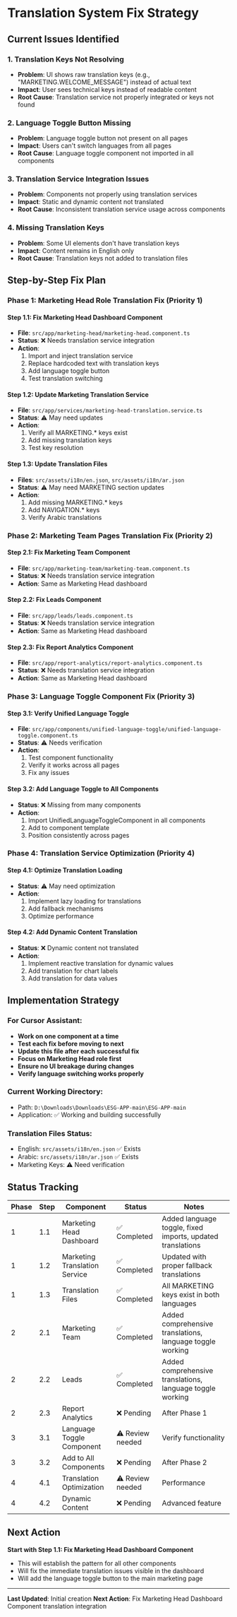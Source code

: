 # Translation System Fix Strategy

## Current Issues Identified

### 1. **Translation Keys Not Resolving**
- **Problem**: UI shows raw translation keys (e.g., "MARKETING.WELCOME_MESSAGE") instead of actual text
- **Impact**: User sees technical keys instead of readable content
- **Root Cause**: Translation service not properly integrated or keys not found

### 2. **Language Toggle Button Missing**
- **Problem**: Language toggle button not present on all pages
- **Impact**: Users can't switch languages from all pages
- **Root Cause**: Language toggle component not imported in all components

### 3. **Translation Service Integration Issues**
- **Problem**: Components not properly using translation services
- **Impact**: Static and dynamic content not translated
- **Root Cause**: Inconsistent translation service usage across components

### 4. **Missing Translation Keys**
- **Problem**: Some UI elements don't have translation keys
- **Impact**: Content remains in English only
- **Root Cause**: Translation keys not added to translation files

## Step-by-Step Fix Plan

### Phase 1: Marketing Head Role Translation Fix (Priority 1)

#### Step 1.1: Fix Marketing Head Dashboard Component
- **File**: `src/app/marketing-head/marketing-head.component.ts`
- **Status**: ❌ Needs translation service integration
- **Action**: 
  1. Import and inject translation service
  2. Replace hardcoded text with translation keys
  3. Add language toggle button
  4. Test translation switching

#### Step 1.2: Update Marketing Translation Service
- **File**: `src/app/services/marketing-head-translation.service.ts`
- **Status**: ⚠️ May need updates
- **Action**:
  1. Verify all MARKETING.* keys exist
  2. Add missing translation keys
  3. Test key resolution

#### Step 1.3: Update Translation Files
- **Files**: `src/assets/i18n/en.json`, `src/assets/i18n/ar.json`
- **Status**: ⚠️ May need MARKETING section updates
- **Action**:
  1. Add missing MARKETING.* keys
  2. Add NAVIGATION.* keys
  3. Verify Arabic translations

### Phase 2: Marketing Team Pages Translation Fix (Priority 2)

#### Step 2.1: Fix Marketing Team Component
- **File**: `src/app/marketing-team/marketing-team.component.ts`
- **Status**: ❌ Needs translation service integration
- **Action**: Same as Marketing Head dashboard

#### Step 2.2: Fix Leads Component
- **File**: `src/app/leads/leads.component.ts`
- **Status**: ❌ Needs translation service integration
- **Action**: Same as Marketing Head dashboard

#### Step 2.3: Fix Report Analytics Component
- **File**: `src/app/report-analytics/report-analytics.component.ts`
- **Status**: ❌ Needs translation service integration
- **Action**: Same as Marketing Head dashboard

### Phase 3: Language Toggle Component Fix (Priority 3)

#### Step 3.1: Verify Unified Language Toggle
- **File**: `src/app/components/unified-language-toggle/unified-language-toggle.component.ts`
- **Status**: ⚠️ Needs verification
- **Action**:
  1. Test component functionality
  2. Verify it works across all pages
  3. Fix any issues

#### Step 3.2: Add Language Toggle to All Components
- **Status**: ❌ Missing from many components
- **Action**:
  1. Import UnifiedLanguageToggleComponent in all components
  2. Add to component template
  3. Position consistently across pages

### Phase 4: Translation Service Optimization (Priority 4)

#### Step 4.1: Optimize Translation Loading
- **Status**: ⚠️ May need optimization
- **Action**:
  1. Implement lazy loading for translations
  2. Add fallback mechanisms
  3. Optimize performance

#### Step 4.2: Add Dynamic Content Translation
- **Status**: ❌ Dynamic content not translated
- **Action**:
  1. Implement reactive translation for dynamic values
  2. Add translation for chart labels
  3. Add translation for data values

## Implementation Strategy

### For Cursor Assistant:
- **Work on one component at a time**
- **Test each fix before moving to next**
- **Update this file after each successful fix**
- **Focus on Marketing Head role first**
- **Ensure no UI breakage during changes**
- **Verify language switching works properly**

### Current Working Directory:
- Path: `D:\Downloads\Downloads\ESG-APP-main\ESG-APP-main`
- Application: ✅ Working and building successfully

### Translation Files Status:
- English: `src/assets/i18n/en.json` ✅ Exists
- Arabic: `src/assets/i18n/ar.json` ✅ Exists
- Marketing Keys: ⚠️ Need verification

## Status Tracking

| Phase | Step | Component | Status | Notes |
|-------|------|-----------|--------|-------|
| 1 | 1.1 | Marketing Head Dashboard | ✅ Completed | Added language toggle, fixed imports, updated translations |
| 1 | 1.2 | Marketing Translation Service | ✅ Completed | Updated with proper fallback translations |
| 1 | 1.3 | Translation Files | ✅ Completed | All MARKETING keys exist in both languages |
| 2 | 2.1 | Marketing Team | ✅ Completed | Added comprehensive translations, language toggle working |
| 2 | 2.2 | Leads | ✅ Completed | Added comprehensive translations, language toggle working |
| 2 | 2.3 | Report Analytics | ❌ Pending | After Phase 1 |
| 3 | 3.1 | Language Toggle Component | ⚠️ Review needed | Verify functionality |
| 3 | 3.2 | Add to All Components | ❌ Pending | After Phase 2 |
| 4 | 4.1 | Translation Optimization | ⚠️ Review needed | Performance |
| 4 | 4.2 | Dynamic Content | ❌ Pending | Advanced feature |

## Next Action
**Start with Step 1.1: Fix Marketing Head Dashboard Component**
- This will establish the pattern for all other components
- Will fix the immediate translation issues visible in the dashboard
- Will add the language toggle button to the main marketing page

---
**Last Updated**: Initial creation
**Next Action**: Fix Marketing Head Dashboard Component translation integration 